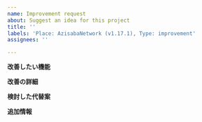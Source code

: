```yaml
---
name: Improvement request
about: Suggest an idea for this project
title: ''
labels: 'Place: AzisabaNetwork (v1.17.1), Type: improvement'
assignees: ''

---
```


**改善したい機能**

**改善の詳細**

**検討した代替案**

**追加情報**

